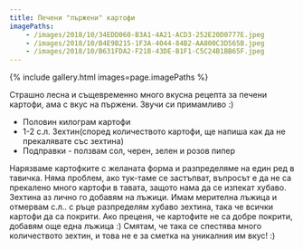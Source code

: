 ```yaml
---
title: Печени "пържени" картофи
imagePaths:
    - /images/2018/10/34EDD060-B3A1-4A21-ACD3-252E20D0777E.jpeg
    - /images/2018/10/B4E9B215-1F3A-4044-84B2-AA800C3D565B.jpeg
    - /images/2018/10/B631FDA2-F21B-43DE-B1F1-C5C24B1BB65F.jpeg
---
```

{% include gallery.html images=page.imagePaths %}

Страшно лесна и същевременно много вкусна рецепта за печени картофи, ама с вкус на пържени. Звучи си примамливо :)
<ul>
 	<li>Половин килограм картофи</li>
 	<li>1-2 с.л. Зехтин(според количеството картофи, ще напиша как да не прекалявате със зехтина)</li>
 	<li>Подправки - ползвам сол, черен, зелен и розов пипер</li>
</ul>
Нарязваме картофките с желаната форма и разпределяме на един ред в тавичка. Няма проблем, ако тук-таме се застъпват, въпросът е да не са прекалено много картофи в тавата, защото нама да се изпекат хубаво. Зехтина аз лично го добавям на лъжици. Имам мерителна лъжица и отмервам с.л.. с ръце разпределям хубаво зехтина, така че всички картофи да са покрити. Ако преценя, че картофите не са добре покрити, добавям още една лъжица :) Смятам, че така се спестява много количеството зехтин, и това не е за сметка на уникалния им вкус! :)
